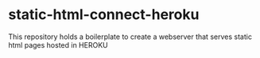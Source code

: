 static-html-connect-heroku
==========================

This repository holds a boilerplate to create a webserver that serves static html pages hosted in HEROKU
